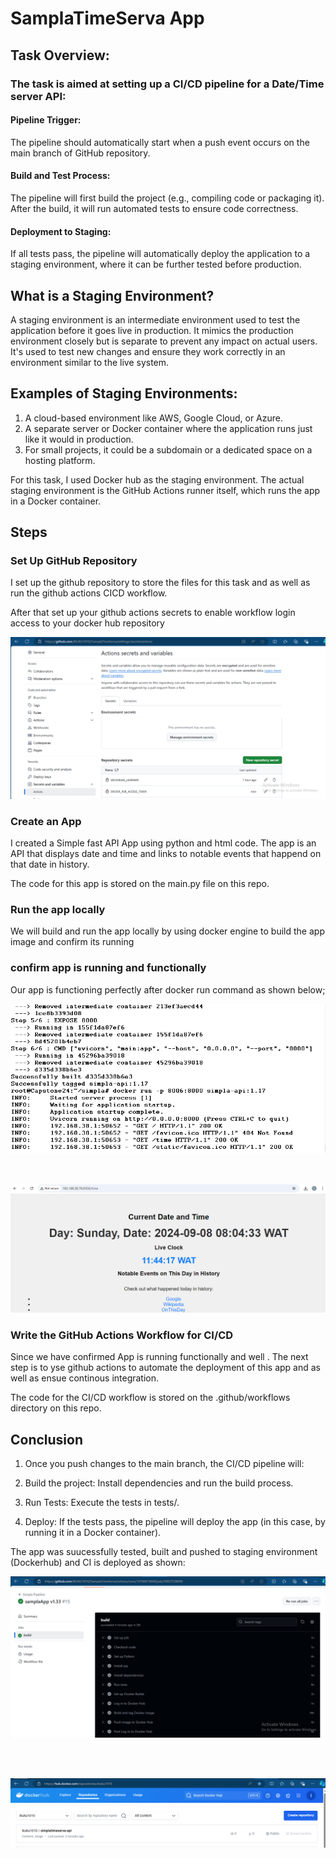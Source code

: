 # SamplaTimeServa App

## Task Overview:

### The task is aimed at setting up a CI/CD pipeline for a Date/Time server API:

#### Pipeline Trigger:

The pipeline should automatically start when a push event occurs on the main branch of GitHub repository.


#### Build and Test Process:

The pipeline will first build the project (e.g., compiling code or packaging it). After the build, it will run automated tests to ensure code correctness. 

#### Deployment to Staging:

If all tests pass, the pipeline will automatically deploy the application to a staging environment, where it can be further tested before production. 


## What is a Staging Environment?

A staging environment is an intermediate environment used to test the application before it goes live in production. It mimics the production environment closely but is separate to prevent any impact on actual users. It's used to test new changes and ensure they work correctly in an environment similar to the live system.

## Examples of Staging Environments:

1. A cloud-based environment like AWS, Google Cloud, or Azure.
1. A separate server or Docker container where the application runs just like it would in production.
1. For small projects, it could be a subdomain or a dedicated space on a hosting platform.


For this task, I used Docker hub as the staging environment. The actual staging environment is the GitHub Actions runner itself, which runs the app in a Docker container.



## Steps


### Set Up GitHub Repository

I set up the github repository to store the files for this task and as well as run the github actions CICD workflow.

After that set up your github actions secrets to enable workflow login access to your docker hub repository

![secrets](./images/secrets.png)



### Create an App 

I created a Simple fast API App using python and html code. The app is an API that displays date and time and links to notable events that happend on that date in history.

The code for this app is stored on the main.py file on this repo.

### Run the app locally

We will build and run the app locally by using docker engine to build the app image and confirm its running

### confirm app is running and functionally

Our app is functioning perfectly after docker run command as shown below;


![App running](./images/app%20is%20running.png)

<br>

![The API is being served ](./images/The%20API%20is%20being%20served.png)


### Write the GitHub Actions Workflow for CI/CD

Since we have confirmed App is running functionally and well . The next step is to yse github actions to automate the deployment of this app and as well as ensue continous integration.

The code for the CI/CD workflow is stored on the .github/workflows directory on this repo.


## Conclusion

1. Once you push changes to the main branch, the CI/CD pipeline will:

1. Build the project: Install dependencies and run the build process.

1. Run Tests: Execute the tests in tests/.

1. Deploy: If the tests pass, the pipeline will deploy the app (in this case, by running it in a Docker container).

The app was suucessfully tested, built and pushed to staging environment (Dockerhub) and CI is deployed as shown:

![CI is deployed](./images/pipeline%20success.png)

<br>
<br>

![pushed to staging](./images/pushed.png)

